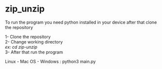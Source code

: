 # zip_unzip

To run the program you need python installed in your device after that clone the repository</br>

1- Clone the repository</br>
2- Change working directory</br>
<em>ex: cd zip-unzip</em></br>
3- After that run the program</br>

Linux - Mac OS - Windows : python3 main.py</br>
